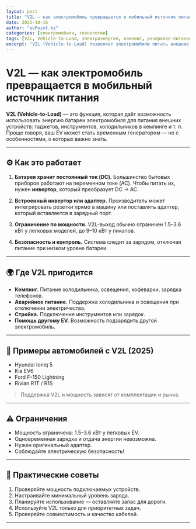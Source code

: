 ```yaml
---
layout: post
title: "V2L — как электромобиль превращается в мобильный источник питания"
date: 2025-10-16
author: "evPoint.kz"
categories: [электромобили, технологии]
tags: [V2L, Vehicle-to-Load, электроэнергия, кемпинг, резервное-питание]
excerpt: "V2L (Vehicle-to-Load) позволяет электромобилю питать внешние устройства — от зарядки телефона до питания инструментов на стройке. Разбираем, как это работает, где применимо и на что обращать внимание."
---
```


# V2L — как электромобиль превращается в мобильный источник питания

**V2L (Vehicle-to-Load)** — это функция, которая даёт возможность использовать энергию батареи электромобиля для питания внешних устройств: гаджетов, инструментов, холодильников в кемпинге и т. п. Проще говоря, ваш EV может стать временным генератором — но с особенностями, о которых важно знать.

---

## ⚙️ Как это работает

1. **Батарея хранит постоянный ток (DC).**
   Большинство бытовых приборов работают на переменном токе (AC). Чтобы питать их, нужен **инвертор**, который преобразует DC → AC.

2. **Встроенный инвертор или адаптер.**
   Производитель может интегрировать розетки прямо в машину или поставлять адаптер, который вставляется в зарядный порт.

3. **Ограничение по мощности.**
   V2L-выход обычно ограничен 1.5–3.6 кВт у легковых моделей, до 9–10 кВт у пикапов.

4. **Безопасность и контроль.**
   Система следит за зарядом, отключая питание при низком уровне батареи.

---

## 🌍 Где V2L пригодится

- **Кемпинг.** Питание холодильника, освещения, кофеварки, зарядка телефонов.
- **Аварийное питание.** Поддержка холодильника и освещения при отключении электричества.
- **Стройка.** Подключение инструментов или зарядок.
- **Помощь другому EV.** Возможность подзарядить другой электромобиль.

---

## 🚗 Примеры автомобилей с V2L (2025)

- Hyundai Ioniq 5  
- Kia EV6  
- Ford F-150 Lightning  
- Rivian R1T / R1S  

> Поддержка V2L и мощность зависят от комплектации и рынка.

---

## ⚠️ Ограничения

- Мощность ограничена: 1.5–3.6 кВт у легковых EV.  
- Одновременная зарядка и отдача энергии невозможна.  
- Нужен оригинальный адаптер.  
- Соблюдайте электрическую безопасность!  

---

## 🔋 Практические советы

1. Проверяйте мощность подключаемых устройств.  
2. Настраивайте минимальный уровень заряда.  
3. Планируйте использование — оставляйте запас для дороги.  
4. Используйте V2L только для приоритетных задач.  
5. Проверяйте совместимость и качество кабелей.

---
